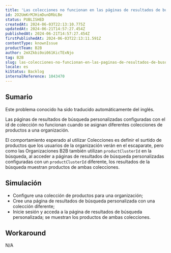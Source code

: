 ```yaml
---
title: 'Las colecciones no funcionan en las páginas de resultados de búsqueda personalizadas en B2B Suite'
id: 2O2UmKrMJHimDunDRbLBe
status: PUBLISHED
createdAt: 2024-06-03T22:13:10.775Z
updatedAt: 2024-06-21T14:57:27.454Z
publishedAt: 2024-06-21T14:57:27.454Z
firstPublishedAt: 2024-06-03T22:13:11.591Z
contentType: knownIssue
productTeam: B2B
author: 2mXZkbi0oi061KicTExNjo
tag: B2B
slug: las-colecciones-no-funcionan-en-las-paginas-de-resultados-de-busqueda-personalizadas-en-b2b-suite
locale: es
kiStatus: Backlog
internalReference: 1043470
---
```


## Sumario

<div class="alert alert-info">
  <p>Este problema conocido ha sido traducido automáticamente del inglés.</p>
</div>


Las páginas de resultados de búsqueda personalizadas configuradas con el id de colección no funcionan cuando se asignan diferentes colecciones de productos a una organización.

El comportamiento esperado al utilizar Colecciones es definir el surtido de productos que los usuarios de la organización verán en el escaparate, pero como las Organizaciones B2B también utilizan `productClusterId` en la búsqueda, al acceder a páginas de resultados de búsqueda personalizadas configuradas con un `productClusterId` diferente, los resultados de la búsqueda muestran productos de ambas colecciones.



## Simulación



- Configure una colección de productos para una organización;
- Cree una página de resultados de búsqueda personalizada con una colección diferente;
- Inicie sesión y acceda a la página de resultados de búsqueda personalizada; se muestran los productos de ambas colecciones.



## Workaround


N/A




